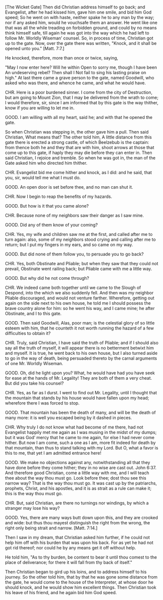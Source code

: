 <!-- This file is generated by build script. Don't edit this directly. -->
[The Wicket Gate]
Then did Christian address himself to go back; and Evangelist, after he had kissed him, gave him one smile, and bid him God speed; So he went on with haste, neither spake he to any man by the way; nor if any asked him, would he vouchsafe them an answer. He went like one that was all the while treading on forbidden ground, and could by no means think himself safe, till again he was got into the way which he had left to follow Mr. Worldly Wiseman’ counsel. So, in process of time, Christian got up to the gate. Now, over the gate there was written, "Knock, and it shall be opened unto you." [Matt. 7:7.]

He knocked, therefore, more than once or twice, saying,

"May I now enter here? Will he within
Open to sorry me, though I have been
An undeserving rebel? Then shall I
Not fail to sing his lasting praise on high."
At last there came a grave person to the gate, named Goodwill, who asked who was there, and whence he came, and what he would have.

CHR. Here is a poor burdened sinner. I come from the city of Destruction, but am going to Mount Zion, that I may be delivered from the wrath to come; I would therefore, sir, since I am informed that by this gate is the way thither, know if you are willing to let me in.

GOOD. I am willing with all my heart, said he; and with that he opened the gate.

So when Christian was stepping in, the other gave him a pull. Then said Christian, What means that? The other told him, A little distance from this gate there is erected a strong castle, of which Beelzebub is the captain: from thence both he and they that are with him, shoot arrows at those that come up to this gate, if haply they may die before they can enter in. Then said Christian, I rejoice and tremble. So when he was got in, the man of the Gate asked him who directed him thither.

CHR. Evangelist bid me come hither and knock, as I did: and he said, that you, sir, would tell me what I must do.

GOOD. An open door is set before thee, and no man can shut it.

CHR. Now I begin to reap the benefits of my hazards.

GOOD. But how is it that you came alone?

CHR. Because none of my neighbors saw their danger as I saw mine.

GOOD. Did any of them know of your coming?

CHR. Yes, my wife and children saw me at the first, and called after me to turn again: also, some of my neighbors stood crying and calling after me to return; but I put my fingers in my ears, and so came on my way.

GOOD. But did none of them follow you, to persuade you to go back?

CHR. Yes, both Obstinate and Pliable; but when they saw that they could not prevail, Obstinate went railing back; but Pliable came with me a little way.

GOOD. But why did he not come through?

CHR. We indeed came both together until we came to the Slough of Despond, into the which we also suddenly fell. And then was my neighbor Pliable discouraged, and would not venture farther. Wherefore, getting out again on the side next to his own house, he told me I should possess the brave country alone for him: so he went his way, and I came mine; he after Obstinate, and I to this gate.

GOOD. Then said Goodwill, Alas, poor man; is the celestial glory of so little esteem with him, that he counteth it not worth running the hazard of a few difficulties to obtain it?

CHR. Truly, said Christian, I have said the truth of Pliable; and if I should also say all the truth of myself, it will appear there is no betterment betwixt him and myself. It is true, he went back to his own house, but I also turned aside to go in the way of death, being persuaded thereto by the carnal arguments of one Mr. Worldly Wiseman.

GOOD. Oh, did he light upon you? What, he would have had you have seek for ease at the hands of Mr. Legality! They are both of them a very cheat. But did you take his counsel?

CHR. Yes, as far as I durst. I went to find out Mr. Legality, until I thought that the mountain that stands by his house would have fallen upon my head; wherefore there I was forced to stop.

GOOD. That mountain has been the death of many, and will be the death of many more: it is well you escaped being by it dashed in pieces.

CHR. Why truly I do not know what had become of me there, had not Evangelist happily met me again as I was musing in the midst of my dumps; but it was God’ mercy that he came to me again, for else I had never come hither. But now I am come, such a one as I am, more fit indeed for death by that mountain, than thus to stand talking with my Lord. But O, what a favor is this to me, that yet I am admitted entrance here!

GOOD. We make no objections against any, notwithstanding all that they have done before they come hither; they in no wise are cast out. John 6:37. And therefore good Christian, come a little way with me, and I will teach thee about the way thou must go. Look before thee; dost thou see this narrow way? That is the way thou must go. It was cast up by the patriarchs, prophets, Christ, and his apostles, and it is as strait as a rule can make it; this is the way thou must go.

CHR. But, said Christian, are there no turnings nor windings, by which a stranger may lose his way?

GOOD. Yes, there are many ways butt down upon this, and they are crooked and wide: but thus thou mayest distinguish the right from the wrong, the right only being strait and narrow. [Matt. 7:14.]

Then I saw in my dream, that Christian asked him further, if he could not help him off with his burden that was upon his back. For as yet he had not got rid thereof; nor could he by any means get it off without help.

He told him, "As to thy burden, be content to bear it until thou comest to the place of deliverance; for there it will fall from thy back of itself."

Then Christian began to gird up his loins, and to address himself to his journey. So the other told him, that by that he was gone some distance from the gate, he would come to the house of the Interpreter, at whose door he should knock, and he would show him excellent things. Then Christian took his leave of his friend, and he again bid him God speed.